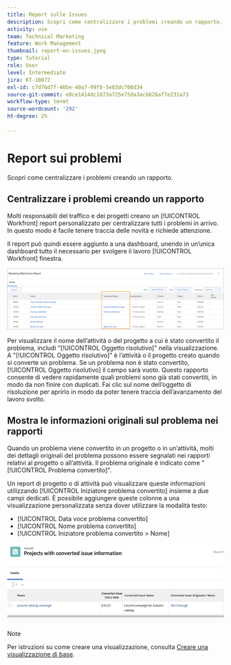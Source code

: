 ```yaml
---
title: Report sulle Issues
description: Scopri come centralizzare i problemi creando un rapporto.
activity: use
team: Technical Marketing
feature: Work Management
thumbnail: report-on-issues.jpeg
type: Tutorial
role: User
level: Intermediate
jira: KT-10072
exl-id: c7d76d7f-46be-40a7-99f8-5e83dc708d34
source-git-commit: e8ce1414dc1873a725e75da3acb626af7e231a73
workflow-type: tm+mt
source-wordcount: '292'
ht-degree: 2%

---
```


# Report sui problemi

Scopri come centralizzare i problemi creando un rapporto.

## Centralizzare i problemi creando un rapporto

Molti responsabili del traffico e dei progetti creano un [!UICONTROL Workfront] report personalizzato per centralizzare tutti i problemi in arrivo. In questo modo è facile tenere traccia delle novità e richiede attenzione.

Il report può quindi essere aggiunto a una dashboard, unendo in un’unica dashboard tutto il necessario per svolgere il lavoro [!UICONTROL Workfront] finestra.

![Un&#39;immagine del [!UICONTROL Oggetto risolutivo] colonna di un report di problemi.](assets/18-resolving-object-report.png)

Per visualizzare il nome dell’attività o del progetto a cui è stato convertito il problema, includi &quot;[!UICONTROL Oggetto risolutivo]&quot; nella visualizzazione. A &quot;[!UICONTROL Oggetto risolutivo]&quot; è l’attività o il progetto creato quando si converte un problema. Se un problema non è stato convertito, [!UICONTROL Oggetto risolutivo] il campo sarà vuoto. Questo rapporto consente di vedere rapidamente quali problemi sono già stati convertiti, in modo da non finire con duplicati. Fai clic sul nome dell’oggetto di risoluzione per aprirlo in modo da poter tenere traccia dell’avanzamento del lavoro svolto.

## Mostra le informazioni originali sul problema nei rapporti

Quando un problema viene convertito in un progetto o in un’attività, molti dei dettagli originali del problema possono essere segnalati nei rapporti relativi al progetto o all’attività. Il problema originale è indicato come &quot;[!UICONTROL Problema convertito]&quot;.

Un report di progetto o di attività può visualizzare queste informazioni utilizzando [!UICONTROL Iniziatore problema convertito] insieme a due campi dedicati. È possibile aggiungere queste colonne a una visualizzazione personalizzata senza dover utilizzare la modalità testo:

* [!UICONTROL Data voce problema convertito]
* [!UICONTROL Nome problema convertito]
* [!UICONTROL Iniziatore problema convertito > Nome]

![Immagine delle informazioni di segnalazione del problema.](assets/19-text-mode-reporting-for-issues.png)

>[!NOTE]
>
>Per istruzioni su come creare una visualizzazione, consulta [Creare una visualizzazione di base](https://experienceleague.adobe.com/docs/workfront-learn/tutorials-workfront/reporting/basic-reporting/create-a-basic-view.html?lang=en).

